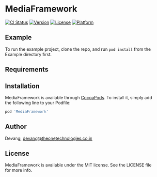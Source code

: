 # MediaFramework

[![CI Status](https://img.shields.io/travis/Devang/MediaFramework.svg?style=flat)](https://travis-ci.org/Devang/MediaFramework)
[![Version](https://img.shields.io/cocoapods/v/MediaFramework.svg?style=flat)](https://cocoapods.org/pods/MediaFramework)
[![License](https://img.shields.io/cocoapods/l/MediaFramework.svg?style=flat)](https://cocoapods.org/pods/MediaFramework)
[![Platform](https://img.shields.io/cocoapods/p/MediaFramework.svg?style=flat)](https://cocoapods.org/pods/MediaFramework)

## Example

To run the example project, clone the repo, and run `pod install` from the Example directory first.

## Requirements

## Installation

MediaFramework is available through [CocoaPods](https://cocoapods.org). To install
it, simply add the following line to your Podfile:

```ruby
pod 'MediaFramework'
```

## Author

Devang, devang@theonetechnologies.co.in

## License

MediaFramework is available under the MIT license. See the LICENSE file for more info.
